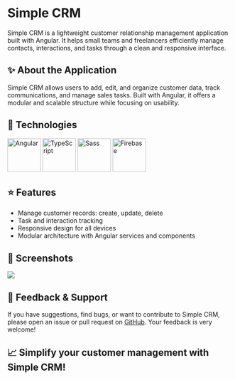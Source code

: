 # Simple CRM

Simple CRM is a lightweight customer relationship management application built with Angular. It helps small teams and freelancers efficiently manage contacts, interactions, and tasks through a clean and responsive interface.

## ✨ About the Application

Simple CRM allows users to add, edit, and organize customer data, track communications, and manage sales tasks. Built with Angular, it offers a modular and scalable structure while focusing on usability.

## 🔧 Technologies
   <img src="https://skillicons.dev/icons?i=angular" height="75" alt="Angular" />
   <img src="https://skillicons.dev/icons?i=ts" height="75" alt="TypeScript" />
   <img src="https://skillicons.dev/icons?i=sass" height="75" alt="Sass" />
   <img src="https://skillicons.dev/icons?i=firebase" height="75" alt="Firebase" />

## ⭐ Features
  
  - Manage customer records: create, update, delete
  - Task and interaction tracking
  - Responsive design for all devices
  - Modular architecture with Angular services and components

## 📸 Screenshots

![](https://raw.githubusercontent.com/SnowCoder404/Portfolio/refs/heads/main/public/assets/img/screenshots/simple-crm.png)


## 💬 Feedback & Support

If you have suggestions, find bugs, or want to contribute to Simple CRM, please open an issue or pull request on [GitHub](https://github.com/SnowCoder404/SimpleCRM). Your feedback is very welcome!

## 📈 Simplify your customer management with Simple CRM!

